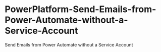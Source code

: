 # PowerPlatform-Send-Emails-from-Power-Automate-without-a-Service-Account
Send Emails from Power Automate without a Service Account
